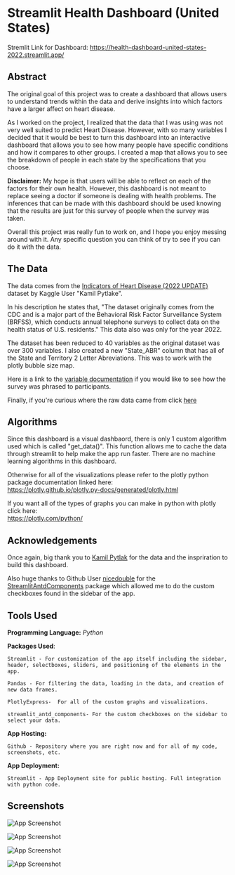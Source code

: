 
# Streamlit Health Dashboard (United States) 

Stremlit Link for Dashboard: https://health-dashboard-united-states-2022.streamlit.app/


## Abstract

The original goal of this project was to create a dashboard that allows users to
understand trends within the data and derive insights into which factors have a larger
affect on heart disease. 

As I worked on the project, I realized that the data that I was using was not very well suited to predict Heart Disease. However, with so many variables I decided that it would be best to turn this dashboard into an interactive dashboard that allows you to see how many people have specific conditions and how it compares to other groups. I created a map that allows you to see the breakdown of people in each state by the specifications that you choose.

**Disclaimer:** My hope is that users will be able to reflect on each of the factors for their own
health. However, this dashboard is not meant to replace seeing a doctor if someone is
dealing with health problems. The inferences that can be made with this dashboard should be used knowing that the results are just for this survey of people when the survey was taken.

Overall this project was really fun to work on, and I hope you enjoy messing around with it. Any specific question you can think of try to see if you can do it with the data.



## The Data


The data comes from the [Indicators of Heart Disease (2022 UPDATE)](https://www.kaggle.com/datasets/kamilpytlak/personal-key-indicators-of-heart-disease) dataset by Kaggle User "Kamil Pytlake".

In his description he states that,
"The dataset originally comes from the CDC and is a major part of the Behavioral Risk Factor Surveillance System (BRFSS), which conducts annual telephone surveys to collect data on the health status of U.S. residents." This data also was only for the year 2022. 

The dataset has been reduced to 40 variables as the original dataset was over 300 variables. I also created a new "State_ABR" column that has all of the State and Territory 2 Letter Abreviations. This was to work with the plotly bubble size map.

Here is a link to the [variable documentation](https://github.com/kamilpytlak/data-science-projects/blob/main/heart-disease-prediction/2022/documentation/vars_list_with_descriptions.txt) if you would like to see how the survey was phrased to participants.

Finally, if you're curious where the raw data came from click [here](https://www.cdc.gov/brfss/annual_data/annual_2022.html)


## Algorithms

Since this dashboard is a visual dashbaord, there is only 1 custom algorithm used which is called "get_data()". This function allows me to cache the data through streamlit to help make the app run faster. There are no machine learning algorithms in this dashboard.

Otherwise for all of the visualizations please refer to the plotly python package documentation linked here:  
https://plotly.github.io/plotly.py-docs/generated/plotly.html

If you want all of the types of graphs you can make in python with plotly 
click here:  
https://plotly.com/python/
## Acknowledgements

Once again, big thank you to [Kamil Pytlak](https://www.kaggle.com/kamilpytlak) for the data and the inspriration to build this dashboard.

Also huge thanks to Github User [nicedouble](https://github.com/nicedouble) for the [StreamlitAntdComponents](https://github.com/nicedouble/StreamlitAntdComponents) package which allowed me to do the custom checkboxes found in the sidebar of the app.


## Tools Used

**Programming Language:**  *Python*

**Packages Used**:  

    Streamlit - For customization of the app itself including the sidebar, header, selectboxes, sliders, and positioning of the elements in the app.  

    Pandas - For filtering the data, loading in the data, and creation of new data frames.  

    PlotlyExpress-  For all of the custom graphs and visualizations.   

    streamlit_antd_components- For the custom checkboxes on the sidebar to select your data.

**App Hosting:**   

    Github - Repository where you are right now and for all of my code, screenshots, etc.

**App Deployment:** 
    
    Streamlit - App Deployment site for public hosting. Full integration with python code.

## Screenshots

![App Screenshot](https://raw.githubusercontent.com/connorbryson5/Heart-Disease-Dashboard-Streamlit-/main/screenshots/Screenshot1.JPG)

![App Screenshot](https://raw.githubusercontent.com/connorbryson5/Heart-Disease-Dashboard-Streamlit-/main/screenshots/Screenshot2.JPG)

![App Screenshot](https://raw.githubusercontent.com/connorbryson5/Heart-Disease-Dashboard-Streamlit-/main/screenshots/Screenshot3.JPG)

![App Screenshot](https://raw.githubusercontent.com/connorbryson5/Heart-Disease-Dashboard-Streamlit-/main/screenshots/Screenshot4.JPG)
